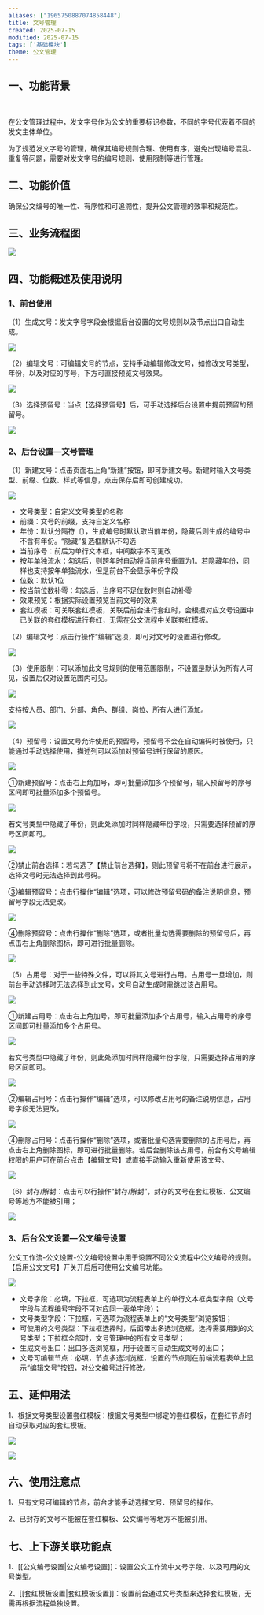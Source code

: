 ```yaml
---
aliases: ["1965750887074858448"]
title: 文号管理
created: 2025-07-15
modified: 2025-07-15
tags: ['基础模块']
theme: 公文管理
---
```


##

## **一、功能背景**

‍

在公文管理过程中，发文字号作为公文的重要标识参数，不同的字号代表着不同的发文主体单位。

为了规范发文字号的管理，确保其编号规则合理、使用有序，避免出现编号混乱、重复等问题，需要对发文字号的编号规则、使用限制等进行管理。

##

## **二、功能价值**

确保公文编号的唯一性、有序性和可追溯性，提升公文管理的效率和规范性。

## **三、业务流程图**

![](https://myhelpdoc.oss-cn-heyuan.aliyuncs.com/mdimages/7275fb179027203d9f602cc5e188b4b2.jpg)

## **四、功能概述及使用说明**

### **1、前台使用**

（1）生成文号：发文字号字段会根据后台设置的文号规则以及节点出口自动生成。

![](https://myhelpdoc.oss-cn-heyuan.aliyuncs.com/mdimages/0d156830d06a49e441b383984f9cc781.jpg)

（2）编辑文号：可编辑文号的节点，支持手动编辑修改文号，如修改文号类型，年份，以及对应的序号，下方可直接预览文号效果。

![](https://myhelpdoc.oss-cn-heyuan.aliyuncs.com/mdimages/4ba9482b44442cc1f35ffe557fc12e49.jpg)

（3）选择预留号：当点【选择预留号】后，可手动选择后台设置中提前预留的预留号。

![](https://myhelpdoc.oss-cn-heyuan.aliyuncs.com/mdimages/7097d4e2a3b697bbb27c9004249b3769.jpg)

### **2、后台设置—文号管理**

（1）新建文号：点击页面右上角“新建”按钮，即可新建文号。新建时输入文号类型、前缀、位数、样式等信息，点击保存后即可创建成功。

![](https://myhelpdoc.oss-cn-heyuan.aliyuncs.com/mdimages/b5d0b804ba3d9fb903a366cd7806c806.jpg)

- 文号类型：自定义文号类型的名称
- 前缀：文号的前缀，支持自定义名称
- 年份：默认分隔符〔〕，生成编号时默认取当前年份，隐藏后则生成的编号中不含有年份。“隐藏”复选框默认不勾选
- 当前序号：前后为单行文本框，中间数字不可更改
- 按年单独流水：勾选后，则跨年时自动将当前序号重置为1。若隐藏年份，同样也支持按年单独流水，但是前台不会显示年份字段
- 位数：默认1位
- 按当前位数补零：勾选后，当序号不足位数时则自动补零
- 效果预览：根据实际设置预览当前文号的效果
- 套红模板：可关联套红模板，关联后前台进行套红时，会根据对应文号设置中已关联的套红模板进行套红，无需在公文流程中关联套红模板。

（2）编辑文号：点击行操作“编辑”选项，即可对文号的设置进行修改。

![](https://myhelpdoc.oss-cn-heyuan.aliyuncs.com/mdimages/0122ff05224daf1daa3c6af5fa83ce1a.jpg)

（3）使用限制：可以添加此文号规则的使用范围限制，不设置是默认为所有人可见，设置后仅对设置范围内可见。

![](https://myhelpdoc.oss-cn-heyuan.aliyuncs.com/mdimages/5cb800a65175f2b0027accfa702e5cc5.jpg)

支持按人员、部门、分部、角色、群组、岗位、所有人进行添加。

![](https://myhelpdoc.oss-cn-heyuan.aliyuncs.com/mdimages/f80ede653010dd656599a1b70aeac715.jpg)

（4）预留号：设置文号允许使用的预留号，预留号不会在自动编码时被使用，只能通过手动选择使用，描述列可以添加对预留号进行保留的原因。

![](https://myhelpdoc.oss-cn-heyuan.aliyuncs.com/mdimages/b0598cf25b7bd579d58d80e807db8280.jpg)

①新建预留号：点击右上角加号，即可批量添加多个预留号，输入预留号的序号区间即可批量添加多个预留号。

![](https://myhelpdoc.oss-cn-heyuan.aliyuncs.com/mdimages/1cc108a8a0c969b65f8a480b676df58f.jpg)

若文号类型中隐藏了年份，则此处添加时同样隐藏年份字段，只需要选择预留的序号区间即可。

![](https://myhelpdoc.oss-cn-heyuan.aliyuncs.com/mdimages/5e6cee661cbf70458f8016ebe30367a4.jpg)

②禁止前台选择：若勾选了【禁止前台选择】，则此预留号将不在前台进行展示，选择文号时无法选择到此号码。

③编辑预留号：点击行操作“编辑”选项，可以修改预留号码的备注说明信息，预留号字段无法更改。

![](https://myhelpdoc.oss-cn-heyuan.aliyuncs.com/mdimages/44accc337ed1eb1911a2902039e55d11.jpg)

④删除预留号：点击行操作“删除”选项，或者批量勾选需要删除的预留号后，再点击右上角删除图标，即可进行批量删除。

![](https://myhelpdoc.oss-cn-heyuan.aliyuncs.com/mdimages/70d479076cb933f82a44bbb5b7828f86.jpg)

（5）占用号：对于一些特殊文件，可以将其文号进行占用。占用号一旦增加，则前台手动选择时无法选择到此文号，文号自动生成时需跳过该占用号。

![](https://myhelpdoc.oss-cn-heyuan.aliyuncs.com/mdimages/22a0ec1455e41f303afc07fab7a67b8f.jpg)

①新建占用号：点击右上角加号，即可批量添加多个占用号，输入占用号的序号区间即可批量添加多个占用号。

![](https://myhelpdoc.oss-cn-heyuan.aliyuncs.com/mdimages/3f5548c64f3168b0293ee50b0854e273.jpg)

若文号类型中隐藏了年份，则此处添加时同样隐藏年份字段，只需要选择占用的序号区间即可。

![](https://myhelpdoc.oss-cn-heyuan.aliyuncs.com/mdimages/dab6c549094cb43598cccf500b8a19fd.jpg)

②编辑占用号：点击行操作“编辑”选项，可以修改占用号的备注说明信息，占用号字段无法更改。

![](https://myhelpdoc.oss-cn-heyuan.aliyuncs.com/mdimages/64cb03929a33811a08267f807d46b6a5.jpg)

④删除占用号：点击行操作“删除”选项，或者批量勾选需要删除的占用号后，再点击右上角删除图标，即可进行批量删除。若后台删除该占用号，前台有文号编辑权限的用户可在前台点击【编辑文号】或直接手动输入重新使用该文号。

![](https://myhelpdoc.oss-cn-heyuan.aliyuncs.com/mdimages/cd52871070869664e6e60bfbcb8d7994.jpg)

（6）封存/解封：点击可以行操作“封存/解封”，封存的文号在套红模板、公文编号等地方不能被引用；

![](https://myhelpdoc.oss-cn-heyuan.aliyuncs.com/mdimages/b4ad58a9381997e5a45fede37dd46202.jpg)

### **3、后台公文设置—公文编号设置**

公文工作流-公文设置-公文编号设置中用于设置不同公文流程中公文编号的规则。【启用公文文号】开关开启后可使用公文编号功能。

![](https://myhelpdoc.oss-cn-heyuan.aliyuncs.com/mdimages/6f72e8ec96fe0f0b99a6fcbe4b862782.jpg)

- 文号字段：必填，下拉框，可选项为流程表单上的单行文本框类型字段（文号字段与流程编号字段不可对应同一表单字段）；
- 文号类型字段：下拉框，可选项为流程表单上的“文号类型”浏览按钮；
- 可使用的文号类型：下拉框选择时，后面带出多选浏览框，选择需要用到的文号类型；下拉框全部时，文号管理中的所有文号类型；
- 生成文号出口：出口多选浏览框，用于设置可自动生成文号的出口；
- 文号可编辑节点：必填，节点多选浏览框，设置的节点则在前端流程表单上显示“编辑文号”按钮，对公文编号进行修改。

## **五、延伸用法**

1、根据文号类型设置套红模板：根据文号类型中绑定的套红模板，在套红节点时自动获取对应的套红模板。

![](https://myhelpdoc.oss-cn-heyuan.aliyuncs.com/mdimages/542e2a9d71efe1a3da6c9305cc7c0384.jpg)

![](https://myhelpdoc.oss-cn-heyuan.aliyuncs.com/mdimages/7f5553d9ae668a6ec9056e490ce8cab3.jpg)

## **六、使用注意点**

1、只有文号可编辑的节点，前台才能手动选择文号、预留号的操作。

2、已封存的文号不能被在套红模板、公文编号等地方不能被引用。

## **七、上下游关联功能点**

1、[[公文编号设置|公文编号设置]]：设置公文工作流中文号字段、以及可用的文号类型。

2、[[套红模板设置|套红模板设置]]：设置前台通过文号类型来选择套红模板，无需再根据流程单独设置。

